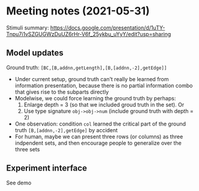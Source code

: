 
# Meeting notes (2021-05-31)

Stimuli summary: https://docs.google.com/presentation/d/1uTY-Tnpu7i1vSZGUGWzDuUZ6rHr-V6f_25ykbu_uYyY/edit?usp=sharing

## Model updates

Ground truth: `[BC,[B,addnn,getLength],[B,[addnn,-2],getEdge]]`

- Under current setup, ground truth can't really be learned from information presentation, because there is no partial information combo that gives rise to the subparts directly
- Modelwise, we could force learning the ground truth by perhaps:
  1. Enlarge depth = 3 (so that we included groud truth in the set). Or
  2. Use type signature `obj->obj->num` (include ground truth with depth = 2)
- One observation: condition `col` learned the critical part of the ground truth `[B,[addnn,-2],getEdge]` by accident
- For human, maybe we can present three rows (or columns) as three indpendent sets, and then encourage people to generalize over the three sets

## Experiment interface

See demo
